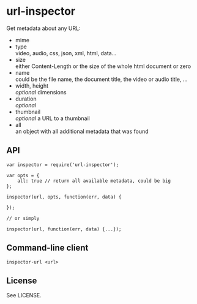 url-inspector
=============

Get metadata about any URL:

* mime  
* type  
  video, audio, css, json, xml, html, data...
* size  
  either Content-Length or the size of the whole html document or zero
* name  
  could be the file name, the document title, the video or audio title, ...
* width, height  
  *optional* dimensions
* duration  
  *optional*
* thumbnail  
  *optional* a URL to a thumbnail
* all  
  an object with all additional metadata that was found


API
---

```
var inspector = require('url-inspector');

var opts = {
	all: true // return all available metadata, could be big
};

inspector(url, opts, function(err, data) {

});

// or simply

inspector(url, function(err, data) {...});

```

Command-line client
-------------------

```
inspector-url <url>
```

License
-------

See LICENSE.

